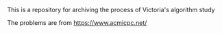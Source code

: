 This is a repository for archiving the process of Victoria's algorithm study

The problems are from https://www.acmicpc.net/
